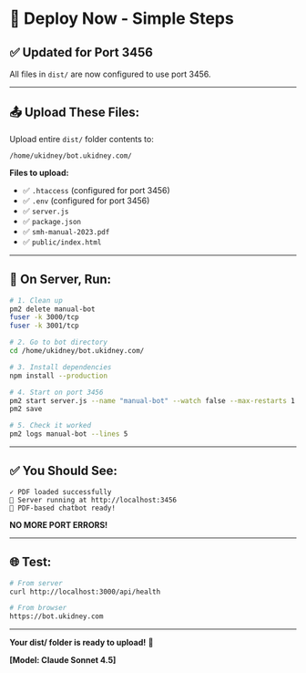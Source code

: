# 🚀 Deploy Now - Simple Steps

## ✅ **Updated for Port 3456**

All files in `dist/` are now configured to use port 3456.

---

## 📤 **Upload These Files:**

Upload entire `dist/` folder contents to:
```
/home/ukidney/bot.ukidney.com/
```

**Files to upload:**
- ✅ `.htaccess` (configured for port 3456)
- ✅ `.env` (configured for port 3456)
- ✅ `server.js`
- ✅ `package.json`
- ✅ `smh-manual-2023.pdf`
- ✅ `public/index.html`

---

## 🔧 **On Server, Run:**

```bash
# 1. Clean up
pm2 delete manual-bot
fuser -k 3000/tcp
fuser -k 3001/tcp

# 2. Go to bot directory
cd /home/ukidney/bot.ukidney.com/

# 3. Install dependencies
npm install --production

# 4. Start on port 3456
pm2 start server.js --name "manual-bot" --watch false --max-restarts 1
pm2 save

# 5. Check it worked
pm2 logs manual-bot --lines 5
```

---

## ✅ **You Should See:**

```
✓ PDF loaded successfully
🚀 Server running at http://localhost:3456
📄 PDF-based chatbot ready!
```

**NO MORE PORT ERRORS!**

---

## 🌐 **Test:**

```bash
# From server
curl http://localhost:3000/api/health

# From browser
https://bot.ukidney.com
```

---

**Your dist/ folder is ready to upload!** 🎉

**[Model: Claude Sonnet 4.5]**
